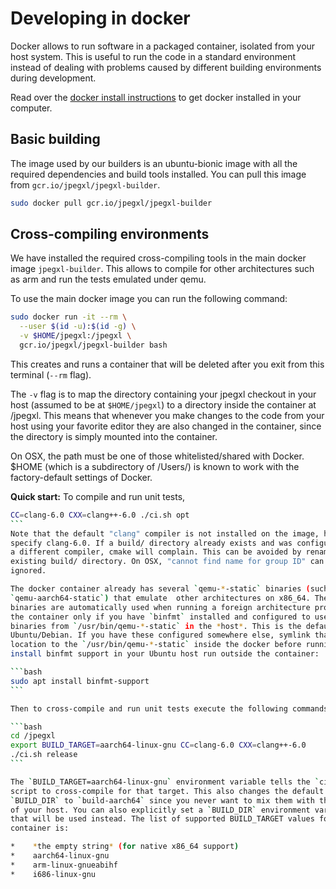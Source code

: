 # Developing in docker

Docker allows to run software in a packaged container, isolated from your host
system. This is useful to run the code in a standard environment instead of
dealing with problems caused by different building environments during
development.

Read over the [docker install instructions](https://docs.docker.com/install/) to
get docker installed in your computer.

## Basic building

The image used by our builders is an ubuntu-bionic image with all the required
dependencies and build tools installed. You can pull this image from
`gcr.io/jpegxl/jpegxl-builder`.

```bash
sudo docker pull gcr.io/jpegxl/jpegxl-builder
```

## Cross-compiling environments

We have installed the required cross-compiling tools in the main docker image
`jpegxl-builder`. This allows to compile for other architectures such as arm
and run the tests emulated under qemu.

To use the main docker image you can run the following command:
```bash
sudo docker run -it --rm \
  --user $(id -u):$(id -g) \
  -v $HOME/jpegxl:/jpegxl \
  gcr.io/jpegxl/jpegxl-builder bash
```

This creates and runs a container that will be deleted after you exit from this
terminal (`--rm` flag).

The `-v` flag is to map the directory containing your jpegxl checkout in your
host (assumed to be at `$HOME/jpegxl`) to a directory inside the container at
/jpegxl. This means that whenever you make changes to the code from your host
using your favorite editor they are also changed in the container, since the
directory is simply mounted into the container.

On OSX, the path must be one of those whitelisted/shared with Docker. $HOME
(which is a subdirectory of /Users/) is known to work with the factory-default
settings of Docker.

**Quick start:** To compile and run unit tests,

````bash
CC=clang-6.0 CXX=clang++-6.0 ./ci.sh opt
```
Note that the default "clang" compiler is not installed on the image, hence we
specify clang-6.0. If a build/ directory already exists and was configured for
a different compiler, cmake will complain. This can be avoided by renaming any
existing build/ directory. On OSX, "cannot find name for group ID" can be
ignored.

The docker container already has several `qemu-*-static` binaries (such as
`qemu-aarch64-static`) that emulate  other architectures on x86_64. These qemu
binaries are automatically used when running a foreign architecture program in
the container only if you have `binfmt` installed and configured to use the
binaries from `/usr/bin/qemu-*-static` in the *host*. This is the default in
Ubuntu/Debian. If you have these configured somewhere else, symlink that
location to the `/usr/bin/qemu-*-static` inside the docker before running. To
install binfmt support in your Ubuntu host run outside the container:

```bash
sudo apt install binfmt-support
```

Then to cross-compile and run unit tests execute the following commands:

```bash
cd /jpegxl
export BUILD_TARGET=aarch64-linux-gnu CC=clang-6.0 CXX=clang++-6.0
./ci.sh release
```

The `BUILD_TARGET=aarch64-linux-gnu` environment variable tells the `ci.sh`
script to cross-compile for that target. This also changes the default
`BUILD_DIR` to `build-aarch64` since you never want to mix them with the `build`
of your host. You can also explicitly set a `BUILD_DIR` environment variable and
that will be used instead. The list of supported BUILD_TARGET values for this
container is:

*    *the empty string* (for native x86_64 support)
*    aarch64-linux-gnu
*    arm-linux-gnueabihf
*    i686-linux-gnu
